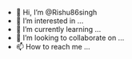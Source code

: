 - 👋 Hi, I’m @Rishu86singh
- 👀 I’m interested in ...
- 🌱 I’m currently learning ...
- 💞️ I’m looking to collaborate on ...
- 📫 How to reach me ...

<!---
Rishu86singh/Rishu86singh is a ✨ special ✨ repository because its `README.md` (this file) appears on your GitHub profile.
You can click the Preview link to take a look at your changes.
--def swap_digits(number, position1, position2):
    # Convert the number to a string
    num_str = str(number)

    # Check if positions are within the range of the number's length
    if 0 <= position1 < len(num_str) and 0 <= position2 < len(num_str):
        # Convert string to list for easy swapping
        num_list = list(num_str)

        # Swap the digits at the specified positions
        num_list[position1], num_list[position2] = num_list[position2], num_list[position1]

        # Convert the list back to string and then to integer
        swapped_number = int(''.join(num_list))

        return swapped_number
    else:
        print("Invalid positions.")
        return number

# Example usage
original_number = 12345
position_to_swap1 = 1
position_to_swap2 = 3

result = swap_digits(original_number, position_to_swap1, position_to_swap2)

print(f"Original number: {original_number}")
print(f"Swapped number: {result}")
->
